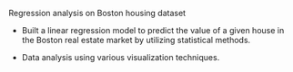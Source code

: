 Regression analysis on Boston housing dataset

- Built a linear regression model to predict the value of a given house in the Boston real estate market by utilizing statistical methods.

- Data analysis using various visualization techniques.
